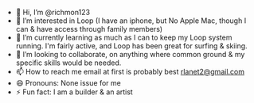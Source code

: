 - 👋 Hi, I’m @richmon123
- 👀 I’m interested in Loop (I have an iphone, but No Apple Mac, though I can & have access through family members)
-  🌱 I’m currently learning as much as I can to keep my Loop system running. I'm fairly active, and Loop has been great for surfing & skiing.
- 💞️ I’m looking to collaborate, on anything where common ground & my specific skills would be needed.
- 📫 How to reach me email at first is probably best rlanet2@gmail.com
- 😄 Pronouns: None issue for me
- ⚡ Fun fact: I am a builder & an artist

<!---
richmon123/richmon123 is a ✨ special ✨ repository because its `README.md` (this file) appears on your GitHub profile.
You can click the Preview link to take a look at your changes.
--->

